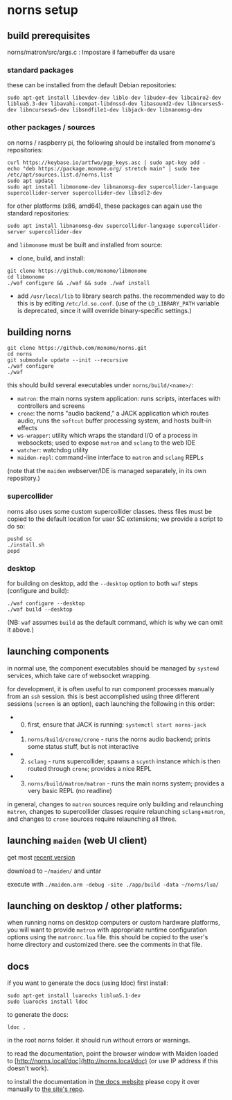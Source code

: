 # norns setup

## build prerequisites
norns/matron/src/args.c : Impostare il famebuffer da usare
### standard packages

these can be installed from the default Debian repositories: 

```
sudo apt-get install libevdev-dev liblo-dev libudev-dev libcairo2-dev liblua5.3-dev libavahi-compat-libdnssd-dev libasound2-dev libncurses5-dev libncursesw5-dev libsndfile1-dev libjack-dev libnanomsg-dev
```

### other packages / sources

on norns / raspberry pi, the following should be installed from monome's repositories:

```
curl https://keybase.io/artfwo/pgp_keys.asc | sudo apt-key add -
echo "deb https://package.monome.org/ stretch main" | sudo tee /etc/apt/sources.list.d/norns.list
sudo apt update
sudo apt install libmonome-dev libnanomsg-dev supercollider-language supercollider-server supercollider-dev libsdl2-dev
```

for other platforms (x86, amd64), these packages can again use the standard repositories:

```
sudo apt install libnanomsg-dev supercollider-language supercollider-server supercollider-dev
```

and `libmonome` must be built and installed from source:

- clone, build, and install:
```
git clone https://github.com/monome/libmonome
cd libmonome
./waf configure && ./waf && sudo ./waf install
```

- add `/usr/local/lib` to library search paths. the recommended way to do this is by editing `/etc/ld.so.conf`. (use of the `LD_LIBRARY_PATH` variable is deprecated, since it willl override binary-specific settings.)


## building norns

```
git clone https://github.com/monome/norns.git
cd norns
git submodule update --init --recursive
./waf configure
./waf
```

this should build several executables under `norns/build/<name>/`:

- `matron`: the main norns system application: runs scripts, interfaces with controllers and screens
- `crone`: the norns "audio backend," a JACK application which routes audio, runs the `softcut` buffer processing system, and hosts built-in effects
- `ws-wrapper`: utility which wraps the standard I/O of a process in websockets; used to expose `matron` and `sclang` to the web IDE
- `watcher`: watchdog utility
- `maiden-repl`: command-line interface to `matron` and `sclang` REPLs

(note that the `maiden` webserver/IDE is managed separately, in its own repository.)

### supercollider 
norns also uses some custom supercollider classes. thess files must be copied to the default location for user SC extensions; we provide a script to do so:

```
pushd sc
./install.sh
popd
```

### desktop

for building on desktop, add the `--desktop` option to both `waf` steps (configure and build):

```
./waf configure --desktop
./waf build --desktop
```

(NB: `waf` assumes `build` as the default command, which is why we can omit it above.)


## launching components

in normal use, the component executables should be managed by `systemd` services, which take care of websocket wrapping.

for development, it is often useful to run component processes manually from an `ssh` session. this is best accomplished using three different sessions (`screen` is an option), each launching the following in this order:

- 0. first, ensure that JACK is running: `systemctl start norns-jack`
- 1. `norns/build/crone/crone` - runs the norns audio backend; prints some status stuff, but is not interactive
- 2. `sclang` - runs supercollider, spawns a `scynth` instance which is then routed through `crone`; provides a nice REPL
- 3. `norns/build/matron/matron` - runs the main norns system; provides a very basic REPL (no readline)

in general, changes to `matron` sources require only building and relaunching `matron`, changes to supercollider classes require relaunching `sclang`+`matron`, and changes to `crone` sources require relaunching all three.

## launching `maiden` (web UI client)

get most [recent version](https://github.com/monome/maiden/releases)

download to `~/maiden/` and untar

execute with `./maiden.arm -debug -site ./app/build -data ~/norns/lua/`

## launching on desktop / other platforms:

when running norns on desktop computers or custom hardware platforms, you will want to provide `matron` with appropriate runtime configuration options using the `matronrc.lua` file. this should be copied to the user's home directory and customized there. see the comments in that file.

## docs

if you want to generate the docs (using ldoc) first install:

```
sudo apt-get install luarocks liblua5.1-dev
sudo luarocks install ldoc
```

to generate the docs:

```
ldoc .
```
in the root norns folder. it should run without errors or warnings.

to read the documentation, point the browser window with Maiden loaded to [http://norns.local/doc](http://norns.local/doc) (or use IP address if this doesn't work).

to install the documentation in [the docs website](https://monome.org/docs/) please copy it over manually to [the site's repo](https://github.com/monome/docs/).
